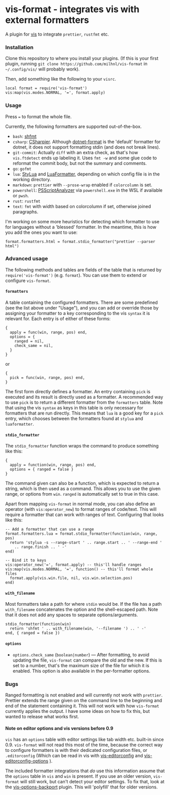 # vis-format - integrates vis with external formatters

A plugin for [vis](https://github.com/martanne/vis) to integrate `prettier`,
`rustfmt` etc.

### Installation

Clone this repository to where you install your plugins. (If this is your first
plugin, running `git clone https://github.com/milhnl/vis-format` in
`~/.config/vis/` will probably work).

Then, add something like the following to your `visrc`.

    local format = require('vis-format')
    vis:map(vis.modes.NORMAL, '=', format.apply)

### Usage

Press `=` to format the whole file.

Currently, the following formatters are supported out-of-the-box.

- `bash`: [shfmt](https://github.com/mvdan/sh)
- `csharp`: [CSharpier](https://csharpier.com/). Although
  [dotnet-format](https://github.com/dotnet/format) is the 'default' formatter
  for dotnet, it does not support formatting stdin (and does not break lines).
- `git-commit`: Actually `diff` with an extra check, as that's how
  `vis.ftdetect` ends up labeling it. Uses `fmt -w` and some glue code to
  reformat the commit body, but not the summary and comments.
- `go`: `gofmt`
- `lua`: [StyLua](https://github.com/JohnnyMorganz/StyLua) and
  [LuaFormatter](https://github.com/Koihik/LuaFormatter), depending on which
  config file is in the working directory.
- `markdown`: `prettier` with `--prose-wrap` enabled if `colorcolumn` is set.
- `powershell`:
  [PSScriptAnalyzer](https://learn.microsoft.com/en-gb/powershell/utility-modules/psscriptanalyzer/overview?view=ps-modules#installing-psscriptanalyzer)
  via `powershell.exe` in the WSL if available or `pwsh`.
- `rust`: `rustfmt`
- `text`: `fmt` with width based on colorcolumn if set, otherwise joined
  paragraphs.

I'm working on some more heuristics for detecting which formatter to use for
languages without a 'blessed' formatter. In the meantime, this is how you add
the ones you want to use:

    format.formatters.html = format.stdio_formatter("prettier --parser html")

### Advanced usage

The following methods and tables are fields of the table that is returned by
`require('vis-format')` (e.g. `format`). You can use them to extend or
configure `vis-format`.

#### `formatters`

A table containing the configured formatters. There are some predefined (see
the list above under "Usage"), and you can add or override those by assigning
your formatter to a key corresponding to the vis `syntax` it is relevant for.
Each entry is of either of these forms:

    {
      apply = func(win, range, pos) end,
      options = {
        ranged = nil,
        check_same = nil,
      }
    }

or

    {
      pick = func(win, range, pos) end,
    }

The first form directly defines a formatter. An entry containing `pick` is
executed and its result is directly used as a formatter. A recommended way to
use `pick` is to return a different formatter from the `formatters` table. Note
that using the vis `syntax` as keys in this table is only necessary for
formatters that are run directly. This means that `lua` is a good key for a
`pick` entry, which chooses between the formatters found at `stylua` and
`luaformatter`.

#### `stdio_formatter`

The `stdio_formatter` function wraps the command to produce something like
this:

    {
      apply = function(win, range, pos) end,
      options = { ranged = false }
    }

The command given can also be a function, which is expected to return a string,
which is then used as a command. This allows you to use the given range, or
options from `win`. `ranged` is automatically set to true in this case.

Apart from mapping `vis-format` in normal mode, you can also define an operator
(with `vis:operator_new`) to format ranges of code/text. This will require a
formatter that can work with ranges of text. Configuring that looks like this:

    -- Add a formatter that can use a range
    format.formatters.lua = format.stdio_formatter(function(win, range, pos)
      return 'stylua -s --range-start ' .. range.start .. ' --range-end '
        .. range.finish .. ' -'
    end)

    -- Bind it to keys
    vis:operator_new('=', format.apply) -- this'll handle ranges
    vis:map(vis.modes.NORMAL, '=', function() -- this'll format whole files
      format.apply(vis.win.file, nil, vis.win.selection.pos)
    end)

#### `with_filename`

Most formatters take a path for where `stdin` would be. If the file has a path
`with_filename` concatenates the option and the shell-escaped path. Note that
it does not add any spaces to separate options/arguments.

    stdio_formatter(function(win)
      return 'shfmt ' .. with_filename(win, '--filename ') .. ' -'
    end, { ranged = false })

#### `options`

- `options.check_same` (`boolean|number`) — After formatting, to avoid updating
  the file, `vis-format` can compare the old and the new. If this is set to a
  number, that's the maximum size of the file for which it is enabled. This
  option is also available in the per-formatter options.

### Bugs

Ranged formatting is not enabled and will currently not work with `prettier`.
Prettier extends the range given on the command line to the beginning and end
of the statement containing it. This will not work with how `vis-format`
currently applies the output. I have some ideas on how to fix this, but wanted
to release what works first.

#### Note on editor options and vis versions before 0.9

`vis` has an `options` table with editor settings like tab width etc. built-in
since 0.9. `vis-format` will not read this most of the time, because the
correct way to configure formatters is with their dedicated configuration
files, or `.editorconfig` (Which can be read in vis with
[vis-editorconfig](https://github.com/seifferth/vis-editorconfig) and
[vis-editorconfig-options](https://github.com/milhnl/vis-editorconfig-options)
).

The included formatter integrations that _do_ use this information assume that
the `options` table in `vis` and `win` is present. If you use an older version,
`vis-format` will still work, but can't detect your editor settings. To fix
that, look at the
[vis-options-backport](https://github.com/milhnl/vis-options-backport) plugin.
This will 'polyfill' that for older versions.
